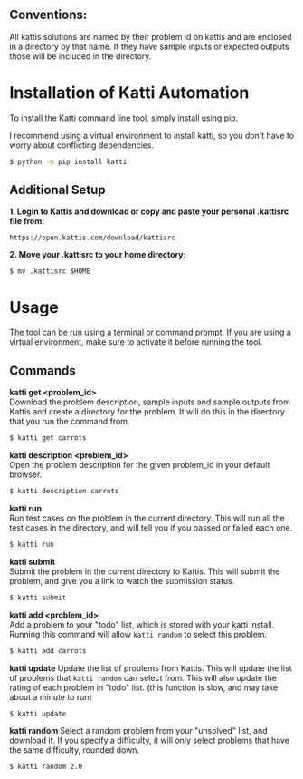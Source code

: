 ## Conventions:
All kattis solutions are named by their problem id on kattis and are enclosed in a directory by that name. If they have sample inputs
or expected outputs those will be included in the directory.

# Installation of Katti Automation 

To install the Katti command line tool, simply install using pip.

I recommend using a virtual environment to install katti, so you don't have to worry about conflicting dependencies.

```bash
$ python -m pip install katti
```

## Additional Setup

**1. Login to Kattis and download or copy and paste your personal .kattisrc file from:**
```
https://open.kattis.com/download/kattisrc
```
**2. Move your .kattisrc to your home directory:**
```
$ mv .kattisrc $HOME
```

# Usage
The tool can be run using a terminal or command prompt. If you are using a virtual environment, make sure to activate it before running the tool.

## Commands

**katti get <problem_id>**  
Download the problem description, sample inputs and sample outputs from Kattis and create a directory for the problem. It will do this in the directory that you run the command from.
```bash
$ katti get carrots
``` 

**katti description <problem_id>**  
Open the problem description for the given problem_id in your default browser.  
```bash
$ katti description carrots
```

**katti run**  
Run test cases on the problem in the current directory. This will run all the test cases in the directory, and will tell you if you passed or failed each one.  
```bash
$ katti run
```

**katti submit**  
Submit the problem in the current directory to Kattis. This will submit the problem, and give you a link to watch the submission status.
```bash
$ katti submit
```

**katti add <problem_id>**  
Add a problem to your "todo" list, which is stored with your katti install. Running this command will allow `katti random` to select this problem.  
```bash
$ katti add carrots
```

**katti update**
Update the list of problems from Kattis. This will update the list of problems that `katti random` can select from. This will also update the rating of each problem in "todo" list. (this function is slow, and may take about a minute to run) 
```bash
$ katti update
```

**katti random <difficulty>**
Select a random problem from your "unsolved" list, and download it. If you specify a difficulty, it will only select problems that have the same difficulty, rounded down.  
```bash
$ katti random 2.0
```

